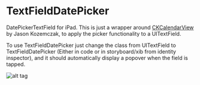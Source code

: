 TextFieldDatePicker
===================

DatePickerTextField for iPad.
This is just a wrapper around [CKCalendarView](https://github.com/jaykz52/CKCalendar) by Jason Kozemczak, to apply the picker functionality to a UITextField.

To use TextFieldDatePicker just change the class from UITextField to TextFieldDatePicker (Either in code or in storyboard/xib from identity inspector), and it should automatically display a popover when the field is tapped.

![alt tag](https://raw.github.com/aryaxt/TextFieldDatePicker/master/screen-shot.png)
